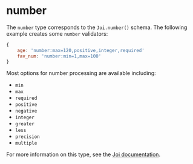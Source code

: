 # number

The `number` type corresponds to the `Joi.number()` schema. The following example creates some `number` validators:

```js
{
    age: 'number:max=120,positive,integer,required'
    fav_num: 'number:min=1,max=100'
}
```

Most options for number processing are available including:
- `min`
- `max`
- `required`
- `positive`
- `negative`
- `integer`
- `greater`
- `less`
- `precision`
- `multiple`


For more information on this type, see the [Joi documentation](https://github.com/hapijs/joi/blob/v8/API.md).
